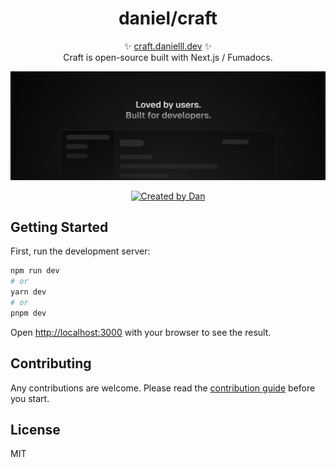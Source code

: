 <p align="center">
  <!-- <img src="logo.svg" width="200px" align="center" alt="Zod logo" /> -->
  <h1 align="center">daniel/craft</h1>
  <p align="center">
    ✨ <a href="https://github.com/duongductrong/craft">craft.danielll.dev</a> ✨
    <br/>
    Craft is open-source built with Next.js / Fumadocs.
  </p>
</p>

<p align="center">
  <img src="./thumbnail.png" />
</p>

<p align="center">
  <a href="https://github.com/duongductrong" rel="nofollow"><img src="https://img.shields.io/badge/created%20by-@duongductrong-4BBAAB.svg" alt="Created by Dan"></a>
</p>

## Getting Started

First, run the development server:

```bash
npm run dev
# or
yarn dev
# or
pnpm dev
```

Open [http://localhost:3000](http://localhost:3000) with your browser to see the result.

## Contributing

Any contributions are welcome. Please read the [contribution guide](./CONTRIBUTING.md) before you start.

## License

MIT
